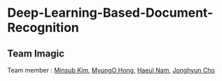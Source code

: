 # Deep-Learning-Based-Document-Recognition


## Team Imagic

Team member : [Minsub Kim](https://github.com/kazaina), [MyungO Hong](https://github.com/myungoh), [Haeul Nam](https://github.com/HaeUlNam), [Jonghyun Cho](https://github.com/jongja)
